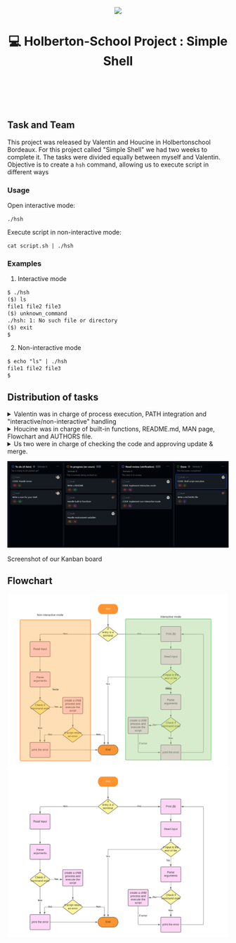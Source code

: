 <p align="center">
  <img src="https://camo.githubusercontent.com/f2324c1fa6438fbe14cc85a7a11948518e4a73cd1792abf27ae44dc7f6c24b5e/68747470733a2f2f692e6962622e636f2f4b3943367167582f53696d706c652d5368656c6c2e706e67">
</p>
<div align="center">
<h1 align="center">💻 Holberton-School Project : Simple Shell</h1>
</div>
<br><br><br><br>



## Task and Team
This project was released by Valentin and Houcine in Holbertonschool Bordeaux.
For this project called "Simple Shell" we had two weeks to complete it. The tasks were divided equally between myself and Valentin.
Objective is to create a `hsh` command, allowing us to execute script in different ways

### Usage
Open interactive mode:
```
./hsh
```

Execute script in non-interactive mode:
```
cat script.sh | ./hsh
```



### Examples
1. Interactive mode
```
$ ./hsh
($) ls
file1 file2 file3
($) unknown_command
./hsh: 1: No such file or directory
($) exit
$ 
```

2. Non-interactive mode
```
$ echo "ls" | ./hsh
file1 file2 file3
$
```


## Distribution of tasks
<details>
<summary>Valentin was in charge of process execution, PATH integration and "interactive/non-interactive" handling</summary>
- <a href="https://github.com/Ezzud/holbertonschool-simple_shell/tree/args-handling" target="_blank">branch: args-handling</a><br>
- <a href="https://github.com/Ezzud/holbertonschool-simple_shell/tree/exec-process" target="_blank">branch: exec-process</a>
</details>
<details>
<summary>Houcine was in charge of built-in functions, README.md, MAN page, Flowchart and AUTHORS file.</summary>
- <a href="https://github.com/Ezzud/holbertonschool-simple_shell/tree/README-update" target="_blank">branch: README-update</a><br>
- <a href="https://github.com/Ezzud/holbertonschool-simple_shell/tree/builtin-functions" target="_blank">branch: builtin-functions</a>
</details>
<details>
<summary>Us two were in charge of checking the code and approving update & merge.</summary>
- <a href="https://github.com/Ezzud/holbertonschool-simple_shell/pulls" target="_blank">pull requests</a><br>
  - <a href="https://github.com/Ezzud/holbertonschool-simple_shell/commits/master" target="_blank">commits</a><br>
</details>


<p align="center">
  <img src="https://raw.githubusercontent.com/Ezzud/holbertonschool-simple_shell/master/assets/kanban.png">
</p>
Screenshot of our Kanban board

## Flowchart

<img src="https://github.com/Ezzud/holbertonschool-simple_shell/blob/master/assets/Flowchart-com.jpeg?raw=true">

<img src="https://github.com/Ezzud/holbertonschool-simple_shell/blob/master/assets/Flowchart.jpeg?raw=true">

